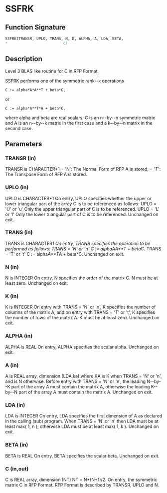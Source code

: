 # SSFRK

## Function Signature

```fortran
SSFRK(TRANSR, UPLO, TRANS, N, K, ALPHA, A, LDA, BETA,
*                         C)
```

## Description


 Level 3 BLAS like routine for C in RFP Format.

 SSFRK performs one of the symmetric rank--k operations

    C := alpha*A*A**T + beta*C,

 or

    C := alpha*A**T*A + beta*C,

 where alpha and beta are real scalars, C is an n--by--n symmetric
 matrix and A is an n--by--k matrix in the first case and a k--by--n
 matrix in the second case.

## Parameters

### TRANSR (in)

TRANSR is CHARACTER*1 = 'N': The Normal Form of RFP A is stored; = 'T': The Transpose Form of RFP A is stored.

### UPLO (in)

UPLO is CHARACTER*1 On entry, UPLO specifies whether the upper or lower triangular part of the array C is to be referenced as follows: UPLO = 'U' or 'u' Only the upper triangular part of C is to be referenced. UPLO = 'L' or 'l' Only the lower triangular part of C is to be referenced. Unchanged on exit.

### TRANS (in)

TRANS is CHARACTER*1 On entry, TRANS specifies the operation to be performed as follows: TRANS = 'N' or 'n' C := alpha*A*A**T + beta*C. TRANS = 'T' or 't' C := alpha*A**T*A + beta*C. Unchanged on exit.

### N (in)

N is INTEGER On entry, N specifies the order of the matrix C. N must be at least zero. Unchanged on exit.

### K (in)

K is INTEGER On entry with TRANS = 'N' or 'n', K specifies the number of columns of the matrix A, and on entry with TRANS = 'T' or 't', K specifies the number of rows of the matrix A. K must be at least zero. Unchanged on exit.

### ALPHA (in)

ALPHA is REAL On entry, ALPHA specifies the scalar alpha. Unchanged on exit.

### A (in)

A is REAL array, dimension (LDA,ka) where KA is K when TRANS = 'N' or 'n', and is N otherwise. Before entry with TRANS = 'N' or 'n', the leading N--by--K part of the array A must contain the matrix A, otherwise the leading K--by--N part of the array A must contain the matrix A. Unchanged on exit.

### LDA (in)

LDA is INTEGER On entry, LDA specifies the first dimension of A as declared in the calling (sub) program. When TRANS = 'N' or 'n' then LDA must be at least max( 1, n ), otherwise LDA must be at least max( 1, k ). Unchanged on exit.

### BETA (in)

BETA is REAL On entry, BETA specifies the scalar beta. Unchanged on exit.

### C (in,out)

C is REAL array, dimension (NT) NT = N*(N+1)/2. On entry, the symmetric matrix C in RFP Format. RFP Format is described by TRANSR, UPLO and N.

